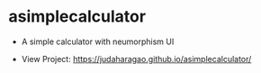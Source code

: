# asimplecalculator
- A simple calculator with neumorphism UI

- View Project: https://judaharagao.github.io/asimplecalculator/
